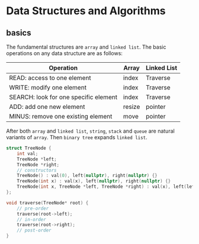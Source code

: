 # Data Structures and Algorithms

## basics

The fundamental structures are ```array``` and ```linked list```. The basic operations on any data structure are as follows: 
 
| Operation | Array | Linked List |
| -- | ----- | ----------- |
| READ: access to one element | index | Traverse |
| WRITE: modify one element | index | Traverse |
| SEARCH: look for one specific element | index | Traverse |
| ADD: add one new element | resize | pointer |
| MINUS: remove one existing element | move | pointer |

After both ```array``` and ```linked list```, ```string```, ```stack``` and ```queue``` are natural variants of ```array```. Then ```binary tree``` expands ```linked list```. 

```C++
struct TreeNode {
    int val;
    TreeNode *left;
    TreeNode *right;
    // constructors
    TreeNode() : val(0), left(nullptr), right(nullptr) {}
    TreeNode(int x) : val(x), left(nullptr), right(nullptr) {}
    TreeNode(int x, TreeNode *left, TreeNode *right) : val(x), left(left), right(right) {}
};

void traverse(TreeNode* root) {
    // pre-order
    traverse(root->left);
    // in-order
    traverse(root->right);
    // post-order
}
```

